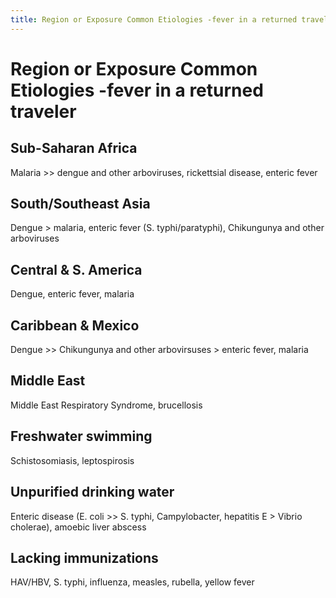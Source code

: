 ```yaml
---
title: Region or Exposure Common Etiologies -fever in a returned traveler
---
```

# Region or Exposure Common Etiologies -fever in a returned traveler

## Sub-Saharan Africa
Malaria >> dengue and other arboviruses, rickettsial disease, enteric fever
## South/Southeast Asia
Dengue > malaria, enteric fever (S. typhi/paratyphi), Chikungunya and other arboviruses
## Central & S. America
Dengue, enteric fever, malaria
## Caribbean & Mexico
Dengue >> Chikungunya and other arbovirsuses > enteric fever, malaria
## Middle East
Middle East Respiratory Syndrome, brucellosis
## Freshwater swimming
Schistosomiasis, leptospirosis
## Unpurified drinking water
Enteric disease (E. coli >> S. typhi, Campylobacter, hepatitis E > Vibrio cholerae), amoebic liver abscess
## Lacking immunizations
HAV/HBV, S. typhi, influenza, measles, rubella, yellow fever
